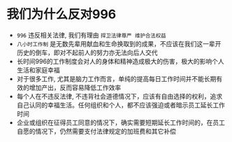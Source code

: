 # 我们为什么反对996

- `996` 违反相关法律, 我们有理由 `捍卫法律尊严 维护合法权益`
- `八小时工作制` 是无数先辈用献血和生命换取到的成果，不应该在我们这一辈开历史的倒车，即对不起前人的努力亦无法向后人交代
- 长时间996的工作制度会对人的身体和精神造成极大的伤害，极大的影响个人生活和家庭幸福
- 对于很多工作, 尤其是脑力工作而言，单纯的提高每日工作时间并不能长期有效的增加产出，反而容易降低工作效率
- 每个人在不违反法律, 不违背社会道德情况下，应该有自由选择的权利，追求自己认同的幸福生活。任何组织和个人，都不应该强迫或者暗示员工延长工作时间
- 企业或组织在征得员工同意的情况下，确实需要短期延长工作时间的，在员工自愿的情况下，仍然需要支付法律规定的加班费和其它补偿
